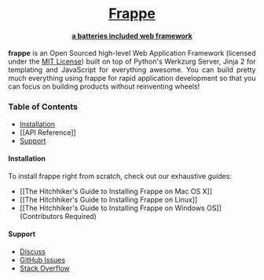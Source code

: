 <div align="center">
   <a href="https://frappe.io">
      <h1>Frappe</h1>
      <h4>a batteries included web framework</h4>
   </a>
</div>

<p align="justify">
<b>frappe</b> is an Open Sourced high-level Web Application Framework (licensed under the <a href="https://github.com/frappe/frappe/blob/develop/LICENSE">MIT License</a>) built on top of Python's Werkzurg Server, Jinja 2 for templating and JavaScript for everything awesome. You can build pretty much everything using frappe for rapid application development so that you can focus on building products without reinventing wheels!
</p>

### Table of Contents
* [Installation](#installation)
* [[API Reference]]
* [Support](#support)

#### Installation

To install frappe right from scratch, check out our exhaustive guides:
* [[The Hitchhiker's Guide to Installing Frappe on Mac OS X]]
* [[The Hitchhiker's Guide to Installing Frappe on Linux]]
* [[The Hitchhiker's Guide to Installing Frappe on Windows OS]] (Contributors Required)

#### Support
* [Discuss](https://discuss.frappe.io)
* [GitHub Issues](https://github.com/frappe/frappe/issues)
* [Stack Overflow](https://stackoverflow.com/questions/tagged/frappe)